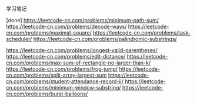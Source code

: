 学习笔记

[done] https://leetcode-cn.com/problems/minimum-path-sum/
https://leetcode-cn.com/problems/decode-ways/
https://leetcode-cn.com/problems/maximal-square/
https://leetcode-cn.com/problems/task-scheduler/
https://leetcode-cn.com/problems/palindromic-substrings/

https://leetcode-cn.com/problems/longest-valid-parentheses/
https://leetcode-cn.com/problems/edit-distance/
https://leetcode-cn.com/problems/max-sum-of-rectangle-no-larger-than-k/
https://leetcode-cn.com/problems/frog-jump/
https://leetcode-cn.com/problems/split-array-largest-sum
https://leetcode-cn.com/problems/student-attendance-record-ii/
https://leetcode-cn.com/problems/minimum-window-substring/
https://leetcode-cn.com/problems/burst-balloons/